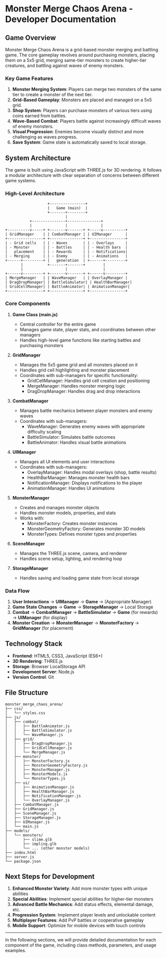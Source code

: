 # Monster Merge Chaos Arena - Developer Documentation

## Game Overview

Monster Merge Chaos Arena is a grid-based monster merging and battling game. The core gameplay revolves around purchasing monsters, placing them on a 5x5 grid, merging same-tier monsters to create higher-tier creatures, and battling against waves of enemy monsters.

### Key Game Features

1. **Monster Merging System**: Players can merge two monsters of the same tier to create a monster of the next tier.
2. **Grid-Based Gameplay**: Monsters are placed and managed on a 5x5 grid.
3. **Shop System**: Players can purchase monsters of various tiers using coins earned from battles.
4. **Wave-Based Combat**: Players battle against increasingly difficult waves of enemy monsters.
5. **Visual Progression**: Enemies become visually distinct and more challenging as waves progress.
6. **Save System**: Game state is automatically saved to local storage.

## System Architecture

The game is built using JavaScript with THREE.js for 3D rendering. It follows a modular architecture with clear separation of concerns between different game systems.

### High-Level Architecture

```
                   +----------------+
                   |   Game (main)  |
                   +-------+--------+
                           |
           +---------------+---------------+
           |               |               |
+----------v-----+ +-------v-------+ +-----v----------+
| GridManager    | | CombatManager | | UIManager      |
+----------------+ +---------------+ +----------------+
| - Grid cells   | | - Waves       | | - Overlays     |
| - Monster      | | - Battles     | | - Health bars  |
|   placement    | | - Rewards     | | - Notifications|
| - Merging      | | - Enemy       | | - Animations   |
+------+---------+ |   generation  | +------+---------+
       |           +-------+-------+        |
       |                   |                |
+------v---------+ +-------v-------+ +------v---------+
| MergeManager   | | WaveManager   | | OverlayManager |
| DragDropManager| | BattleSimulator| | HealthBarManager|
| GridCellManager| | BattleAnimator| | AnimationManager|
+----------------+ +---------------+ +----------------+
```

### Core Components

1. **Game Class (main.js)**
   - Central controller for the entire game
   - Manages game state, player stats, and coordinates between other managers
   - Handles high-level game functions like starting battles and purchasing monsters

2. **GridManager**
   - Manages the 5x5 game grid and all monsters placed on it
   - Handles grid cell highlighting and monster placement
   - Coordinates with sub-managers for specific functionality:
     - GridCellManager: Handles grid cell creation and positioning
     - MergeManager: Handles monster merging logic
     - DragDropManager: Handles drag and drop interactions

3. **CombatManager**
   - Manages battle mechanics between player monsters and enemy waves
   - Coordinates with sub-managers:
     - WaveManager: Generates enemy waves with appropriate difficulty scaling
     - BattleSimulator: Simulates battle outcomes
     - BattleAnimator: Handles visual battle animations

4. **UIManager**
   - Manages all UI elements and user interactions
   - Coordinates with sub-managers:
     - OverlayManager: Handles modal overlays (shop, battle results)
     - HealthBarManager: Manages monster health bars
     - NotificationManager: Displays notifications to the player
     - AnimationManager: Handles UI animations

5. **MonsterManager**
   - Creates and manages monster objects
   - Handles monster models, properties, and stats
   - Works with:
     - MonsterFactory: Creates monster instances
     - MonsterGeometryFactory: Generates monster 3D models
     - MonsterTypes: Defines monster types and properties

6. **SceneManager**
   - Manages the THREE.js scene, camera, and renderer
   - Handles scene setup, lighting, and rendering loop

7. **StorageManager**
   - Handles saving and loading game state from local storage

### Data Flow

1. **User Interactions** → **UIManager** → **Game** → (Appropriate Manager)
2. **Game State Changes** → **Game** → **StorageManager** → Local Storage
3. **Combat** → **CombatManager** → **BattleSimulator** → **Game** (for rewards) → **UIManager** (for display)
4. **Monster Creation** → **MonsterManager** → **MonsterFactory** → **GridManager** (for placement)

## Technology Stack

- **Frontend**: HTML5, CSS3, JavaScript (ES6+)
- **3D Rendering**: THREE.js
- **Storage**: Browser LocalStorage API
- **Development Server**: Node.js
- **Version Control**: Git

## File Structure

```
monster_merge_chaos_arena/
├── css/
│   └── styles.css
├── js/
│   ├── combat/
│   │   ├── BattleAnimator.js
│   │   ├── BattleSimulator.js
│   │   └── WaveManager.js
│   ├── grid/
│   │   ├── DragDropManager.js
│   │   ├── GridCellManager.js
│   │   └── MergeManager.js
│   ├── monster/
│   │   ├── MonsterFactory.js
│   │   ├── MonsterGeometryFactory.js
│   │   ├── MonsterManager.js
│   │   ├── MonsterModels.js
│   │   └── MonsterTypes.js
│   ├── ui/
│   │   ├── AnimationManager.js
│   │   ├── HealthBarManager.js
│   │   ├── NotificationManager.js
│   │   └── OverlayManager.js
│   ├── CombatManager.js
│   ├── GridManager.js
│   ├── SceneManager.js
│   ├── StorageManager.js
│   ├── UIManager.js
│   └── main.js
├── models/
│   └── monsters/
│       ├── slime.glb
│       ├── impling.glb
│       └── ... (other monster models)
├── index.html
├── server.js
└── package.json
```

## Next Steps for Development

1. **Enhanced Monster Variety**: Add more monster types with unique abilities
2. **Special Abilities**: Implement special abilities for higher-tier monsters
3. **Advanced Battle Mechanics**: Add status effects, elemental damage, etc.
4. **Progression System**: Implement player levels and unlockable content
5. **Multiplayer Features**: Add PvP battles or cooperative gameplay
6. **Mobile Support**: Optimize for mobile devices with touch controls

---

In the following sections, we will provide detailed documentation for each component of the game, including class methods, parameters, and usage examples.

